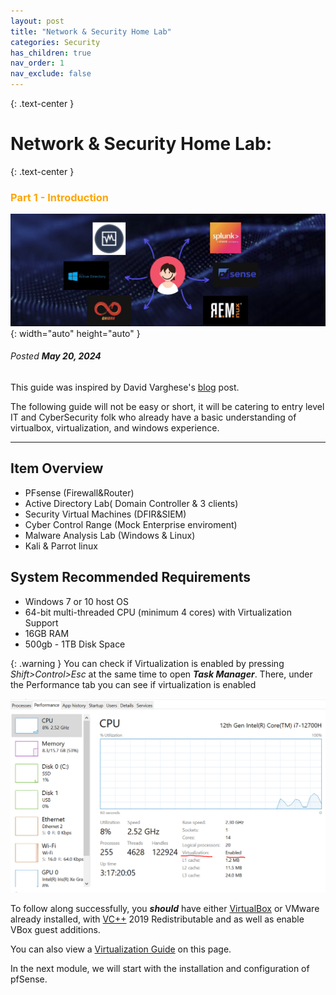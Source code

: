 ```yaml
---
layout: post
title: "Network & Security Home Lab"
categories: Security
has_children: true
nav_order: 1
nav_exclude: false
---
```


{: .text-center }
# Network & Security Home Lab: 


{: .text-center }
### <span style="color: orange; font-weight: bold;">Part 1 - Introduction</span>

![banner](/assets/banner.png){: width="auto" height="auto" }

###### Posted ***May 20, 2024***
This guide was inspired by David Varghese's [blog] post.

The following guide will not be easy or short, it will be catering to entry level IT and CyberSecurity folk who already have a basic understanding of virtualbox, virtualization, and windows experience.

----

## Item Overview

- PFsense (Firewall&Router)
- Active Directory Lab( Domain Controller & 3 clients)
- Security Virtual Machines (DFIR&SIEM)
- Cyber Control Range (Mock Enterprise enviroment)
- Malware Analysis Lab (Windows & Linux)
- Kali & Parrot linux

## System Recommended Requirements
- Windows 7 or 10 host OS
- 64-bit multi-threaded CPU (minimum 4 cores) with Virtualization Support
- 16GB RAM
- 500gb - 1TB Disk Space

{: .warning }
You can check if Virtualization is enabled by pressing *Shift>Control>Esc* at the same time to open ***Task Manager***. There, under the Performance tab you can see if virtualization is enabled

![taskm1](/assets/taskm1.png)


To follow along successfully, you ***should*** have either [VirtualBox] or VMware already installed, with [VC++] 2019 Redistributable and as well as enable VBox guest additions. 

You can also view a [Virtualization Guide] on this page.


In the next module, we will start with the installation and configuration of pfSense.




[VirtualBox]: https://www.virtualbox.org/wiki/Downloads

[Virtualization Guide]: https://bce.berkeley.edu/enabling-virtualization-in-your-pc-bios.html

[VC++]: https://learn.microsoft.com/en-us/cpp/windows/latest-supported-vc-redist?view=msvc-170

[blog]: https://blog.davidvarghese.dev/posts/building-home-lab-part-1/